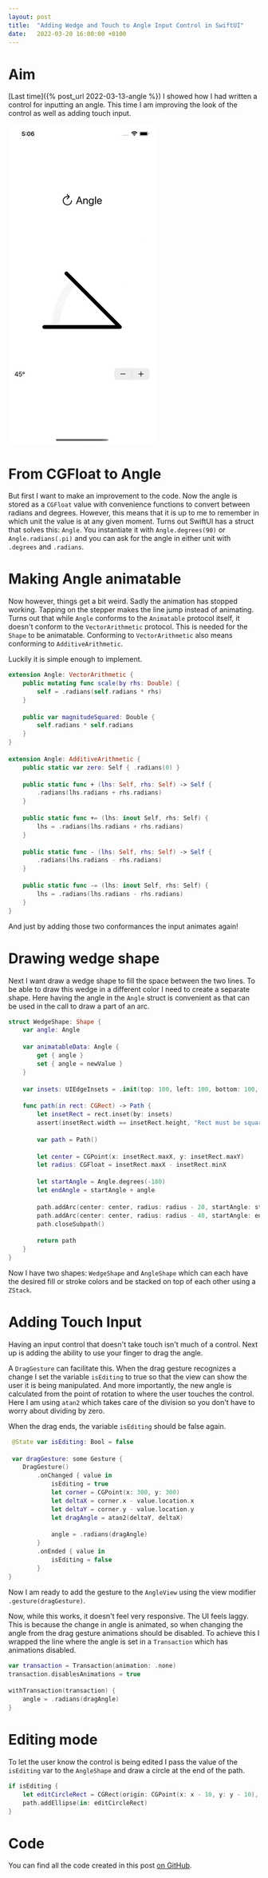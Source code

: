 ```yaml
---
layout: post
title:  "Adding Wedge and Touch to Angle Input Control in SwiftUI"
date:   2022-03-20 16:00:00 +0100
---
```


# Aim

[Last time]({% post_url 2022-03-13-angle %}) I showed how I had written a control for inputting an angle. This time I am improving the look of the control as well as adding touch input.

![Movie showing angle input control being edited](/assets/posts/angle/angle-move.gif)

# From CGFloat to Angle

But first I want to make an improvement to the code. Now the angle is stored as a `CGFloat` value with convenience functions to convert between radians and degrees. However, this means that it is up to me to remember in which unit the value is at any given moment. Turns out SwiftUI has a struct that solves this: `Angle`. You instantiate it with `Angle.degrees(90)` or `Angle.radians(.pi)` and you can ask for the angle in either unit with `.degrees` and `.radians`. 

# Making Angle animatable

Now however, things get a bit weird. Sadly the animation has stopped working. Tapping on the stepper makes the line jump instead of animating. Turns out that while `Angle` conforms to the `Animatable` protocol itself, it doesn't conform to the `VectorArithmetic` protocol. This is needed for the `Shape` to be animatable. Conforming to `VectorArithmetic` also means conforming to `AdditiveArithmetic`. 

Luckily it is simple enough to implement.

```swift
extension Angle: VectorArithmetic {
    public mutating func scale(by rhs: Double) {
        self = .radians(self.radians * rhs)
    }

    public var magnitudeSquared: Double {
        self.radians * self.radians
    }
}

extension Angle: AdditiveArithmetic {
    public static var zero: Self { .radians(0) }

    public static func + (lhs: Self, rhs: Self) -> Self {
        .radians(lhs.radians + rhs.radians)
    }

    public static func += (lhs: inout Self, rhs: Self) {
        lhs = .radians(lhs.radians + rhs.radians)
    }

    public static func - (lhs: Self, rhs: Self) -> Self {
        .radians(lhs.radians - rhs.radians)
    }

    public static func -= (lhs: inout Self, rhs: Self) {
        lhs = .radians(lhs.radians - rhs.radians)
    }
}
```

And just by adding those two conformances the input animates again!

# Drawing wedge shape

Next I want draw a wedge shape to fill the space between the two lines. To be able to draw this wedge in a different color I need to create a separate shape. Here having the angle in the `Angle` struct is convenient as that can be used in the call to draw a part of an arc. 

```swift
struct WedgeShape: Shape {
    var angle: Angle
  
    var animatableData: Angle {
        get { angle }
        set { angle = newValue }
    }
    
    var insets: UIEdgeInsets = .init(top: 100, left: 100, bottom: 100, right: 100)
  
    func path(in rect: CGRect) -> Path {
        let insetRect = rect.inset(by: insets)
        assert(insetRect.width == insetRect.height, "Rect must be square")
      
        var path = Path()
      
        let center = CGPoint(x: insetRect.maxX, y: insetRect.maxY)
        let radius: CGFloat = insetRect.maxX - insetRect.minX
    
        let startAngle = Angle.degrees(-180)
        let endAngle = startAngle + angle
        
        path.addArc(center: center, radius: radius - 20, startAngle: startAngle, endAngle: endAngle, clockwise: false)
        path.addArc(center: center, radius: radius - 40, startAngle: endAngle, endAngle: startAngle, clockwise: true)
        path.closeSubpath()
        
        return path
    }
}
```

Now I have two shapes: `WedgeShape` and `AngleShape` which can each have the desired fill or stroke colors and be stacked on top of each other using a `ZStack`.

# Adding Touch Input

Having an input control that doesn't take touch isn't much of a control. Next up is adding the ability to use your finger to drag the angle. 

A `DragGesture` can facilitate this. When the drag gesture recognizes a change I set the variable `isEditing` to true so that the view can show the user it is being manipulated. And more importantly, the new angle is calculated from the point of rotation to where the user touches the control. Here I am using `atan2` which takes care of the division so you don't have to worry about dividing by zero.

When the drag ends, the variable `isEditing` should be false again. 

```swift
 @State var isEditing: Bool = false

 var dragGesture: some Gesture {
    DragGesture()
        .onChanged { value in
            isEditing = true
            let corner = CGPoint(x: 300, y: 300)
            let deltaX = corner.x - value.location.x
            let deltaY = corner.y - value.location.y
            let dragAngle = atan2(deltaY, deltaX)
            
            angle = .radians(dragAngle)
        }
        .onEnded { value in
            isEditing = false
        }
}
```

Now I am ready to add the gesture to the `AngleView` using the view modifier `.gesture(dragGesture)`.

Now, while this works, it doesn't feel very responsive. The UI feels laggy. This is because the change in angle is animated, so when changing the angle from the drag gesture animations should be disabled. To achieve this I wrapped the line where the angle is set in a `Transaction` which has animations disabled.

```swift
var transaction = Transaction(animation: .none)
transaction.disablesAnimations = true

withTransaction(transaction) {
    angle = .radians(dragAngle)
}
```

# Editing mode

To let the user know the control is being edited I pass the value of the `isEditing` var to the `AngleShape` and draw a circle at the end of the path.

```swift
if isEditing {
    let editCircleRect = CGRect(origin: CGPoint(x: x - 10, y: y - 10), size: CGSize(width: 20, height: 20))
    path.addEllipse(in: editCircleRect)
}
```

# Code

You can find all the code created in this post [on GitHub](https://github.com/johankool/blog-angle/tree/blog-post-2).

